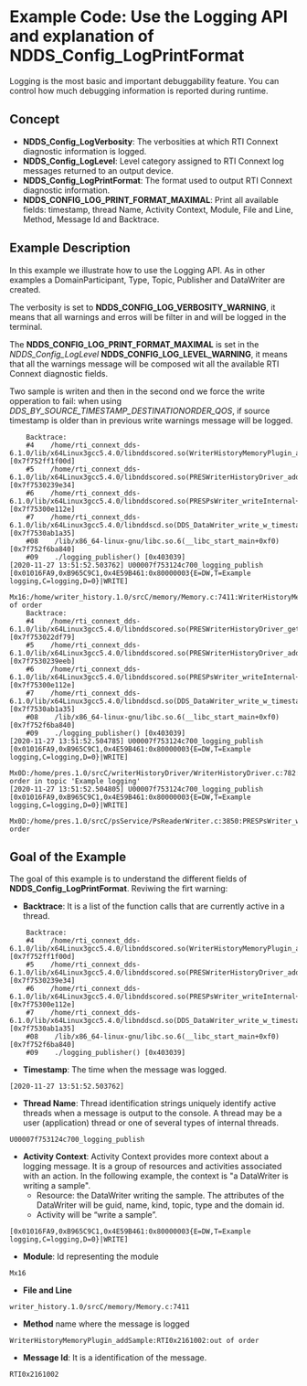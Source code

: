 # Example Code: Use the Logging API and explanation of NDDS_Config_LogPrintFormat

Logging is the most basic and important debuggability feature. You can control
how much debugging information is reported during runtime.

## Concept

-   **NDDS_Config_LogVerbosity**: The verbosities at which RTI Connext diagnostic
information is logged.
-   **NDDS_Config_LogLevel**: Level category assigned to RTI Connext log messages
returned to an output device.
-   **NDDS_Config_LogPrintFormat**: The format used to output RTI Connext diagnostic
information.
-   **NDDS_CONFIG_LOG_PRINT_FORMAT_MAXIMAL**: Print all available fields: timestamp,
    thread Name, Activity Context, Module, File and Line, Method, Message Id and
    Backtrace.

## Example Description

In this example we illustrate how to use the Logging API. As in other examples
a DomainParticipant, Type, Topic, Publisher and DataWriter are created.

The verbosity is set to **NDDS_CONFIG_LOG_VERBOSITY_WARNING**, it means that all
warnings and erros will be filter in and will be logged in the terminal.

The **NDDS_CONFIG_LOG_PRINT_FORMAT_MAXIMAL** is set in the *NDDS_Config_LogLevel*
**NDDS_CONFIG_LOG_LEVEL_WARNING**, it means that all the warnings message will
be composed wit all the available RTI Connext diagnostic fields.

Two sample is writen and then in the second ond we force the write opperation to
fail: when using *DDS_BY_SOURCE_TIMESTAMP_DESTINATIONORDER_QOS*, if source
timestamp is older than in previous write warnings message will be logged.

```plaintext
    Backtrace:
    #4    /home/rti_connext_dds-6.1.0/lib/x64Linux3gcc5.4.0/libnddscored.so(WriterHistoryMemoryPlugin_addSample+0x68f) [0x7f752ff1f00d]
    #5    /home/rti_connext_dds-6.1.0/lib/x64Linux3gcc5.4.0/libnddscored.so(PRESWriterHistoryDriver_addWrite+0xca7) [0x7f7530239e34]
    #6    /home/rti_connext_dds-6.1.0/lib/x64Linux3gcc5.4.0/libnddscored.so(PRESPsWriter_writeInternal+0x2222) [0x7f75300e112e]
    #7    /home/rti_connext_dds-6.1.0/lib/x64Linux3gcc5.4.0/libnddscd.so(DDS_DataWriter_write_w_timestamp_untyped_generalI+0x9a0) [0x7f7530ab1a35]
    #08    /lib/x86_64-linux-gnu/libc.so.6(__libc_start_main+0xf0) [0x7f752f6ba840]
    #09    ./logging_publisher() [0x403039]
[2020-11-27 13:51:52.503762] U00007f753124c700_logging_publish [0x01016FA9,0xB965C9C1,0x4E59B461:0x80000003{E=DW,T=Example logging,C=logging,D=0}|WRITE]
  Mx16:/home/writer_history.1.0/srcC/memory/Memory.c:7411:WriterHistoryMemoryPlugin_addSample:RTI0x2161002:out of order
    Backtrace:
    #4    /home/rti_connext_dds-6.1.0/lib/x64Linux3gcc5.4.0/libnddscored.so(PRESWriterHistoryDriver_getAndLogCollatorFailReason+0xc9) [0x7f753022df79]
    #5    /home/rti_connext_dds-6.1.0/lib/x64Linux3gcc5.4.0/libnddscored.so(PRESWriterHistoryDriver_addWrite+0xd5e) [0x7f7530239eeb]
    #6    /home/rti_connext_dds-6.1.0/lib/x64Linux3gcc5.4.0/libnddscored.so(PRESPsWriter_writeInternal+0x2222) [0x7f75300e112e]
    #7    /home/rti_connext_dds-6.1.0/lib/x64Linux3gcc5.4.0/libnddscd.so(DDS_DataWriter_write_w_timestamp_untyped_generalI+0x9a0) [0x7f7530ab1a35]
    #08    /lib/x86_64-linux-gnu/libc.so.6(__libc_start_main+0xf0) [0x7f752f6ba840]
    #09    ./logging_publisher() [0x403039]
[2020-11-27 13:51:52.504785] U00007f753124c700_logging_publish [0x01016FA9,0xB965C9C1,0x4E59B461:0x80000003{E=DW,T=Example logging,C=logging,D=0}|WRITE]
  Mx0D:/home/pres.1.0/srcC/writerHistoryDriver/WriterHistoryDriver.c:782:PRESWriterHistoryDriver_addWrite:RTI0x20d9006:!timestamp order in topic 'Example logging'
[2020-11-27 13:51:52.504805] U00007f753124c700_logging_publish [0x01016FA9,0xB965C9C1,0x4E59B461:0x80000003{E=DW,T=Example logging,C=logging,D=0}|WRITE]
  Mx0D:/home/pres.1.0/srcC/psService/PsReaderWriter.c:3850:PRESPsWriter_writeInternal:RTI0x2000008:!timestamp order
```

## Goal of the Example

The goal of this example is to understand the different fields of
**NDDS_Config_LogPrintFormat**. Reviwing the firt warning:

-   **Backtrace**: It is a list of the function calls that are currently active in
  a thread.

```plaintext
    Backtrace:
    #4    /home/rti_connext_dds-6.1.0/lib/x64Linux3gcc5.4.0/libnddscored.so(WriterHistoryMemoryPlugin_addSample+0x68f) [0x7f752ff1f00d]
    #5    /home/rti_connext_dds-6.1.0/lib/x64Linux3gcc5.4.0/libnddscored.so(PRESWriterHistoryDriver_addWrite+0xca7) [0x7f7530239e34]
    #6    /home/rti_connext_dds-6.1.0/lib/x64Linux3gcc5.4.0/libnddscored.so(PRESPsWriter_writeInternal+0x2222) [0x7f75300e112e]
    #7    /home/rti_connext_dds-6.1.0/lib/x64Linux3gcc5.4.0/libnddscd.so(DDS_DataWriter_write_w_timestamp_untyped_generalI+0x9a0) [0x7f7530ab1a35]
    #08    /lib/x86_64-linux-gnu/libc.so.6(__libc_start_main+0xf0) [0x7f752f6ba840]
    #09    ./logging_publisher() [0x403039]
```

-   **Timestamp**: The time when the message was logged.

```plaintext
[2020-11-27 13:51:52.503762]
```

-   **Thread Name**: Thread identification strings uniquely identify active threads
when a message is output to the console. A thread may be a user (application)
thread or one of several types of internal threads.

```plaintext
U00007f753124c700_logging_publish
```

-   **Activity Context**: Activity Context provides more context about a logging
message. It is a group of resources and activities associated with an action.
In the following example, the context is "a DataWriter is writing a sample".
    - Resource: the DataWriter writing the sample. The attributes of the DataWriter
    will be guid, name, kind, topic, type and the domain id.
    - Activity will be “write a sample”.

```plaintext
[0x01016FA9,0xB965C9C1,0x4E59B461:0x80000003{E=DW,T=Example logging,C=logging,D=0}|WRITE]
```

-   **Module**: Id representing the module

```plaintext
Mx16
```

-   **File and Line**

```plaintext
writer_history.1.0/srcC/memory/Memory.c:7411
```

-   **Method** name where the message is logged

```plaintext
WriterHistoryMemoryPlugin_addSample:RTI0x2161002:out of order
```

-   **Message Id**: It is a identification of the message.

```plaintext
RTI0x2161002
```
